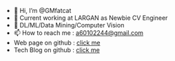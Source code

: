 - 👋 Hi, I’m @GMfatcat
- 👀 Current working at LARGAN as Newbie CV Engineer
- 🌱 DL/ML/Data Mining/Computer Vision
- 📫 How to reach me : a60102244@gmail.com
- Web page on github : [click me](https://gmfatcat.github.io/website.io/)
- Tech Blog on github : [click me](https://gmfatcat.github.io/GMfatcat-Blog.github.io/)

<!---
GMfatcat/GMfatcat is a ✨ special ✨ repository because its `README.md` (this file) appears on your GitHub profile.
You can click the Preview link to take a look at your changes.
--->
